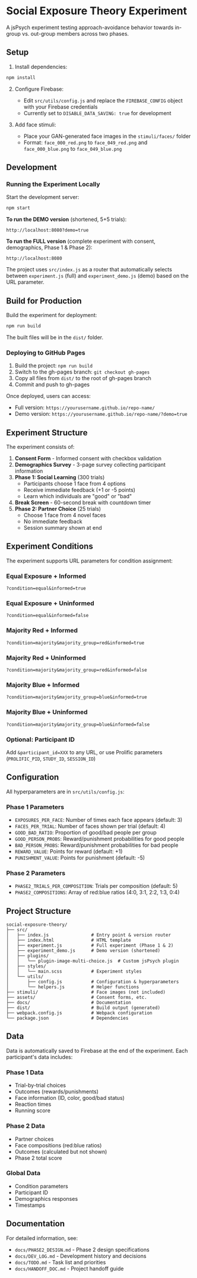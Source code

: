 # Social Exposure Theory Experiment

A jsPsych experiment testing approach-avoidance behavior towards in-group vs. out-group members across two phases.

## Setup

1. Install dependencies:
```bash
npm install
```

2. Configure Firebase:
   - Edit `src/utils/config.js` and replace the `FIREBASE_CONFIG` object with your Firebase credentials
   - Currently set to `DISABLE_DATA_SAVING: true` for development

3. Add face stimuli:
   - Place your GAN-generated face images in the `stimuli/faces/` folder
   - Format: `face_000_red.png` to `face_049_red.png` and `face_000_blue.png` to `face_049_blue.png`

## Development

### Running the Experiment Locally

Start the development server:
```bash
npm start
```

**To run the DEMO version** (shortened, 5+5 trials):
```
http://localhost:8080?demo=true
```

**To run the FULL version** (complete experiment with consent, demographics, Phase 1 & Phase 2):
```
http://localhost:8080
```

The project uses `src/index.js` as a router that automatically selects between `experiment.js` (full) and `experiment_demo.js` (demo) based on the URL parameter.

## Build for Production

Build the experiment for deployment:
```bash
npm run build
```

The built files will be in the `dist/` folder.

### Deploying to GitHub Pages

1. Build the project: `npm run build`
2. Switch to the gh-pages branch: `git checkout gh-pages`
3. Copy all files from `dist/` to the root of gh-pages branch
4. Commit and push to gh-pages

Once deployed, users can access:
- Full version: `https://yourusername.github.io/repo-name/`
- Demo version: `https://yourusername.github.io/repo-name/?demo=true`

## Experiment Structure

The experiment consists of:

1. **Consent Form** - Informed consent with checkbox validation
2. **Demographics Survey** - 3-page survey collecting participant information
3. **Phase 1: Social Learning** (300 trials)
   - Participants choose 1 face from 4 options
   - Receive immediate feedback (+1 or -5 points)
   - Learn which individuals are "good" or "bad"
4. **Break Screen** - 60-second break with countdown timer
5. **Phase 2: Partner Choice** (25 trials)
   - Choose 1 face from 4 novel faces
   - No immediate feedback
   - Session summary shown at end

## Experiment Conditions

The experiment supports URL parameters for condition assignment:

### Equal Exposure + Informed
```
?condition=equal&informed=true
```

### Equal Exposure + Uninformed
```
?condition=equal&informed=false
```

### Majority Red + Informed
```
?condition=majority&majority_group=red&informed=true
```

### Majority Red + Uninformed
```
?condition=majority&majority_group=red&informed=false
```

### Majority Blue + Informed
```
?condition=majority&majority_group=blue&informed=true
```

### Majority Blue + Uninformed
```
?condition=majority&majority_group=blue&informed=false
```

### Optional: Participant ID
Add `&participant_id=XXX` to any URL, or use Prolific parameters (`PROLIFIC_PID`, `STUDY_ID`, `SESSION_ID`)

## Configuration

All hyperparameters are in `src/utils/config.js`:

### Phase 1 Parameters
- `EXPOSURES_PER_FACE`: Number of times each face appears (default: 3)
- `FACES_PER_TRIAL`: Number of faces shown per trial (default: 4)
- `GOOD_BAD_RATIO`: Proportion of good/bad people per group
- `GOOD_PERSON_PROBS`: Reward/punishment probabilities for good people
- `BAD_PERSON_PROBS`: Reward/punishment probabilities for bad people
- `REWARD_VALUE`: Points for reward (default: +1)
- `PUNISHMENT_VALUE`: Points for punishment (default: -5)

### Phase 2 Parameters
- `PHASE2_TRIALS_PER_COMPOSITION`: Trials per composition (default: 5)
- `PHASE2_COMPOSITIONS`: Array of red:blue ratios (4:0, 3:1, 2:2, 1:3, 0:4)

## Project Structure

```
social-exposure-theory/
├── src/
│   ├── index.js                # Entry point & version router
│   ├── index.html              # HTML template
│   ├── experiment.js           # Full experiment (Phase 1 & 2)
│   ├── experiment_demo.js      # Demo version (shortened)
│   ├── plugins/
│   │   └── plugin-image-multi-choice.js  # Custom jsPsych plugin
│   ├── styles/
│   │   └── main.scss           # Experiment styles
│   └── utils/
│       ├── config.js           # Configuration & hyperparameters
│       └── helpers.js          # Helper functions
├── stimuli/                    # Face images (not included)
├── assets/                     # Consent forms, etc.
├── docs/                       # Documentation
├── dist/                       # Build output (generated)
├── webpack.config.js           # Webpack configuration
└── package.json                # Dependencies
```

## Data

Data is automatically saved to Firebase at the end of the experiment. Each participant's data includes:

### Phase 1 Data
- Trial-by-trial choices
- Outcomes (rewards/punishments)
- Face information (ID, color, good/bad status)
- Reaction times
- Running score

### Phase 2 Data
- Partner choices
- Face compositions (red:blue ratios)
- Outcomes (calculated but not shown)
- Phase 2 total score

### Global Data
- Condition parameters
- Participant ID
- Demographics responses
- Timestamps

## Documentation

For detailed information, see:
- `docs/PHASE2_DESIGN.md` - Phase 2 design specifications
- `docs/DEV_LOG.md` - Development history and decisions
- `docs/TODO.md` - Task list and priorities
- `docs/HANDOFF_DOC.md` - Project handoff guide